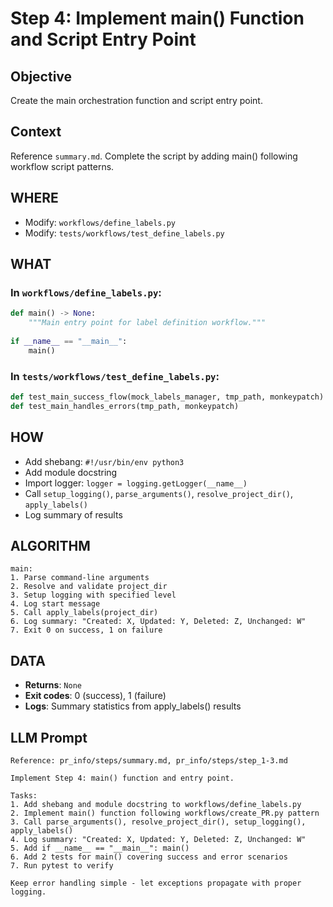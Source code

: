 # Step 4: Implement main() Function and Script Entry Point

## Objective
Create the main orchestration function and script entry point.

## Context
Reference `summary.md`. Complete the script by adding main() following workflow script patterns.

## WHERE
- Modify: `workflows/define_labels.py`
- Modify: `tests/workflows/test_define_labels.py`

## WHAT

### In `workflows/define_labels.py`:
```python
def main() -> None:
    """Main entry point for label definition workflow."""
    
if __name__ == "__main__":
    main()
```

### In `tests/workflows/test_define_labels.py`:
```python
def test_main_success_flow(mock_labels_manager, tmp_path, monkeypatch)
def test_main_handles_errors(tmp_path, monkeypatch)
```

## HOW
- Add shebang: `#!/usr/bin/env python3`
- Add module docstring
- Import logger: `logger = logging.getLogger(__name__)`
- Call `setup_logging()`, `parse_arguments()`, `resolve_project_dir()`, `apply_labels()`
- Log summary of results

## ALGORITHM
```
main:
1. Parse command-line arguments
2. Resolve and validate project_dir
3. Setup logging with specified level
4. Log start message
5. Call apply_labels(project_dir)
6. Log summary: "Created: X, Updated: Y, Deleted: Z, Unchanged: W"
7. Exit 0 on success, 1 on failure
```

## DATA
- **Returns**: `None`
- **Exit codes**: 0 (success), 1 (failure)
- **Logs**: Summary statistics from apply_labels() results

## LLM Prompt
```
Reference: pr_info/steps/summary.md, pr_info/steps/step_1-3.md

Implement Step 4: main() function and entry point.

Tasks:
1. Add shebang and module docstring to workflows/define_labels.py
2. Implement main() function following workflows/create_PR.py pattern
3. Call parse_arguments(), resolve_project_dir(), setup_logging(), apply_labels()
4. Log summary: "Created: X, Updated: Y, Deleted: Z, Unchanged: W"
5. Add if __name__ == "__main__": main()
6. Add 2 tests for main() covering success and error scenarios
7. Run pytest to verify

Keep error handling simple - let exceptions propagate with proper logging.
```
